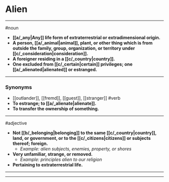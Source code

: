 # Alien
---
#noun
- **[[a/_any|Any]] life form of extraterrestrial or extradimensional origin.**
- **A person, [[a/_animal|animal]], plant, or other thing which is from outside the family, group, organization, or territory under [[c/_consideration|consideration]].**
- **A foreigner residing in a [[c/_country|country]].**
- **One excluded from [[c/_certain|certain]] privileges; one [[a/_alienated|alienated]] or estranged.**
---
### Synonyms
- [[outlander]], [[fremd]], [[guest]], [[stranger]]
#verb
- **To estrange; to [[a/_alienate|alienate]].**
- **To transfer the ownership of something.**
---
#adjective
- **Not [[b/_belonging|belonging]] to the same [[c/_country|country]], land, or government, or to the [[c/_citizens|citizens]] or subjects thereof; foreign.**
	- _Example: alien subjects, enemies, property, or shores_
- **Very unfamiliar, strange, or removed.**
	- _Example: principles alien to our religion_
- **Pertaining to extraterrestrial life.**
---
---
